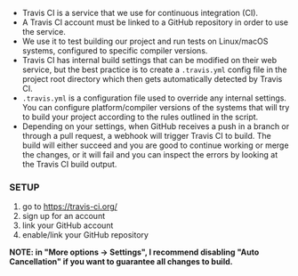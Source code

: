 - Travis CI is a service that we use for continuous integration (CI).
- A Travis CI account must be linked to a GitHub repository in order to use the service.
- We use it to test building our project and run tests on Linux/macOS systems, configured to specific compiler versions.
- Travis CI has internal build settings that can be modified on their web service, but the best practice is to create a `.travis.yml` config file in the project root directory which then gets automatically detected by Travis CI.
- `.travis.yml` is a configuration file used to override any internal settings. You can configure platform/compiler versions of the systems that will try to build your project according to the rules outlined in the script.
- Depending on your settings, when GitHub receives a push in a branch or through a pull request, a webhook will trigger Travis CI to build. The build will either succeed and you are good to continue working or merge the changes, or it will fail and you can inspect the errors by looking at the Travis CI build output.

### SETUP
1. go to https://travis-ci.org/
2. sign up for an account
3. link your GitHub account
4. enable/link your GitHub repository

**NOTE: in "More options -> Settings", I recommend disabling "Auto Cancellation" if you want to guarantee all changes to build.**

